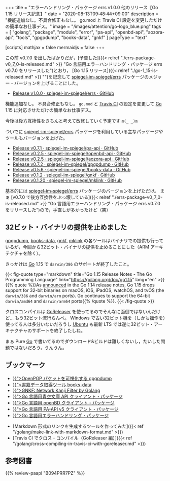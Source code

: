 +++
title = "エラーハンドリング・パッケージ errs v1.0.0 他のリリース【Go 1.15 リリース記念】"
date =  "2020-08-13T09:48:44+09:00"
description = "機能追加なし。不具合修正もなし。 go.mod と Travis CI 設定を変更しただけの簡単なお仕事デス。"
image = "/images/attention/go-logo_blue.png"
tags  = [ "golang", "package", "module", "error", "pa-api", "openbd-api", "aozora-api", "tools", "gpgpdump", "books-data", "gnkf" ]
pageType = "text"

[scripts]
  mathjax = false
  mermaidjs = false
+++

この前 v0.7.0 を出したばかりだが，[予告した]({{< relref "./errs-package-v0_7_0-is-released.md" >}} "Go 言語用エラーハンドリング・パッケージ errs v0.7.0 をリリースした")とおり， [Go 1.15 リリース]({{< relref "./go-1_15-is-released.md" >}} "")を記念して [spiegel-im-spiegel/errs] パッケージのメジャー・バージョンを上げることにした。

- [Release v1.0.0 · spiegel-im-spiegel/errs · GitHub](https://github.com/spiegel-im-spiegel/errs/releases/tag/v1.0.0)

機能追加なし。
不具合修正もなし。
`go.mod` と [Travis CI] の設定を変更して [Go] 1.15 に対応させただけの簡単なお仕事デス。

今後は後方互換性をきちんと考えて改修していく予定です `m(_ _)m`

ついでに [spiegel-im-spiegel/errs] パッケージを利用している主なパッケージやツールもバージョンを上げた。

- [Release v0.7.1 · spiegel-im-spiegel/pa-api · GitHub](https://github.com/spiegel-im-spiegel/pa-api/releases/tag/v0.7.1)
- [Release v0.2.5 · spiegel-im-spiegel/openbd-api · GitHub](https://github.com/spiegel-im-spiegel/openbd-api/releases/tag/v0.2.5)
- [Release v0.2.5 · spiegel-im-spiegel/aozora-api · GitHub](https://github.com/spiegel-im-spiegel/aozora-api/releases/tag/v0.2.5)
- [Release v0.7.2 · spiegel-im-spiegel/gpgpdump · GitHub](https://github.com/spiegel-im-spiegel/gpgpdump/releases/tag/v0.7.2)
- [Release v0.5.6 · spiegel-im-spiegel/books-data · GitHub](https://github.com/spiegel-im-spiegel/books-data/releases/tag/v0.5.6)
- [Release v0.1.2 · spiegel-im-spiegel/gnkf · GitHub](https://github.com/spiegel-im-spiegel/gnkf/releases/tag/v0.1.2)
- [Release v0.1.20 · spiegel-im-spiegel/mklink · GitHub](https://github.com/spiegel-im-spiegel/mklink/releases/tag/v0.1.20)

基本的には [spiegel-im-spiegel/errs] パッケージのバージョンを上げただけ。
まぁ [v0.7.0 で後方互換性をぶっ壊している]({{< relref "./errs-package-v0_7_0-is-released.md" >}} "Go 言語用エラーハンドリング・パッケージ errs v0.7.0 をリリースした")ので，手直しが多かったけど（笑）

## 32ビット・バイナリの提供を止めました

[gpgpdump], [books-data], [gnkf], [mklink] の各ツールはバイナリでの提供も行っているが，今回から32ビット・バイナリの提供を止めることにした（ARM アーキテクチャを除く）。

きっかけは [Go] 1.15 で `darwin/386` のサポートが終了したこと。

{{< fig-quote type="markdown" title="Go 1.15 Release Notes - The Go Programming Language" link="https://golang.org/doc/go1.15" lang="en" >}}
{{% quote %}}As [announced](https://golang.org/doc/go1.14#darwin) in the Go 1.14 release notes, Go 1.15 drops support for 32-bit binaries on macOS, iOS, iPadOS, watchOS, and tvOS (the `darwin/386` and `darwin/arm` ports). Go continues to support the 64-bit `darwin/amd64` and `darwin/arm64` ports{{% /quote %}}.
{{< /fig-quote >}}

クロスコンパイルは [GoReleaser] を使ってるのでそんなに面倒ではないんだけど... もう32ビット流行らんべ。
Windows で古い32ビット機を（しかも拙作を）使ってる人は多分いないだろうし [Ubuntu] も最新 LTS では遂に32ビット・アーキテクチャのサポートを終了したしね。

まぁ Pure [Go] で書いてるのでダウンロード&ビルドは難しくないし，たいした問題ではないだろう，うんうん。

## ブックマーク

<ul>
  <li><a href="{{< ref "/release/gpgpdump.md" >}}">OpenPGP パケットを可視化する gpgpdump</a></li>
  <li><a href="{{< ref "/release/books-data.md" >}}">書籍データ取得ツール books-data</a></li>
  <li><a href="{{< ref "/release/gnkf.md" >}}">GNKF: Network Kanji Filter by Golang</a></li>
  <li><a href="{{< ref "/release/aozora-api-package-for-golang.md" >}}">Go 言語用青空文庫 API クライアント・パッケージ</a></li>
  <li><a href="{{< ref "/release/openbd-api-package-for-golang.md" >}}">Go 言語用 openBD クライアント・パッケージ</a></li>
  <li><a href="{{< ref "/release/pa-api-v5.md" >}}">Go 言語用 PA-API v5 クライアント・パッケージ</a></li>
  <li><a href="{{< ref "/release/errs-package-for-golang.md" >}}">Go 言語用エラーハンドリング・パッケージ</a></li>
</ul>

- [Markdown 形式のリンクを生成するツールを作ってみた]({{< ref "/golang/make-link-with-markdown-format.md" >}})
- [Travis CI でクロス・コンパイル（GoReleaser 編）]({{< ref "/golang/cross-compiling-in-travis-ci-with-goreleaser.md" >}})

[Go]: https://golang.org/ "The Go Programming Language"
[spiegel-im-spiegel/errs]: https://github.com/spiegel-im-spiegel/errs "spiegel-im-spiegel/errs: Error handling for Golang"
[Travis CI]: https://travis-ci.org/ "Travis CI - Test and Deploy Your Code with Confidence"
[GoReleaser]: https://goreleaser.com/
[gpgpdump]: https://github.com/spiegel-im-spiegel/gpgpdump/ "spiegel-im-spiegel/gpgpdump: OpenPGP packet visualizer"
[books-data]: https://github.com/spiegel-im-spiegel/books-data/ "spiegel-im-spiegel/books-data: Search for Books Data"
[gnkf]: https://github.com/spiegel-im-spiegel/gnkf/ "spiegel-im-spiegel/gnkf: Network Kanji Filter by Golang"
[mklink]: https://github.com/spiegel-im-spiegel/mklink/ "spiegel-im-spiegel/mklink: Make Link with Markdown Format"
[Ubuntu]: https://www.ubuntu.com/ "The leading operating system for PCs, IoT devices, servers and the cloud | Ubuntu"

## 参考図書

{{% review-paapi "B094PRR7PZ" %}} <!-- プログラミング言語Go -->
